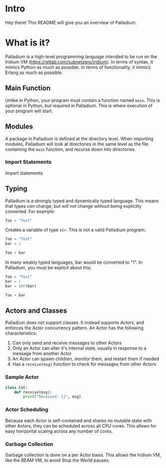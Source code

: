 # Intro
Hey there! This README will give you an overview of Palladium.

# What is it?
Palladium is a high-level programming language intended to be run on the Iridium VM (https://gitlab.com/subnetzero/iridium). In terms of syntax, it mimics Python as much as possible. In terms of functionality, it mimics Erlang as much as possible.

## Main Function

Unlike in Python, your program must contain a function named `main`. This is optional in Python, but required in Palladium. This is where execution of your program will start. 

## Modules

A package in Palladium is defined at the directory level. When importing modules, Palladium will look at directories in the same level as the file containing the `main` function, and recurse down into directories.

### Import Statements

Import statements 

## Typing

Palladium is a strongly typed and dynamically typed language. This means that types _can_ change, but _will not_ change without being explicitly converted. For example:

```python
foo = "Test"
```

Creates a variable of type `str`. This is not a valid Palladium program:

```python
foo = "Test"
bar = 1

foo + bar
```

In many weakly typed languages, bar would be converted to "1". In Palladium, you must be explicit about this:

```python
foo = "Test"
bar = 1
bar = str(bar)

foo + bar
```

## Actors and Classes

Palladium does not support classes. It instead supports _Actors_, and enforces the Actor concurrency pattern. An Actor has the following characteristics:

1. Can only send and receive messages to other Actors
2. Only an Actor can alter it's internal state, usually in response to a message from another Actor
3. An Actor can spawn children, monitor them, and restart them if needed
4. Has a `receive(msg)` function to check for messages from other Actors

### Sample Actor

```python
class Cat:
    def receive(msg):
        print("Received: {}", msg)
```

### Actor Scheduling

Because each Actor is self-contained and shares no mutable state with other Actors, they can be scheduled across all CPU cores. This allows for easy horizontal scaling across any number of cores.

### Garbage Collection

Garbage collection is done on a per Actor basis. This allows the Iridium VM, like the BEAM VM, to avoid Stop the World pauses. 


